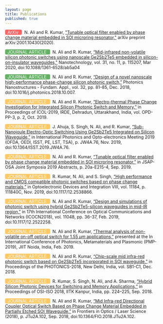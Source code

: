 ```yaml
---
layout: page
title: Publications
published: true
---
```


<strong style="color: white; background-color:red; border-radius: 4px; font-weight:normal; opacity: 0.60;">&nbsp; ArXiv &nbsp; </strong> &nbsp; N. Ali and R. Kumar, ["Tunable optical filter enabled by phase change material embedded in SOI microring resonator,"](https://arxiv.org/abs/2001.10430) arXiv preprint arXiv:2001.10430(2020).
 
<strong style="color: white; background-color:green; border-radius: 4px; font-weight:normal; opacity: 0.60;">&nbsp; JOURNAL ARTICLE &nbsp; </strong> &nbsp; N. Ali and R. Kumar, [“Mid-infrared non-volatile silicon photonic switches using nanoscale Ge2Sb2Te5 embedded in silicon-on-insulator waveguides,"](https://iopscience.iop.org/article/10.1088/1361-6528/ab5a04) Nanotechnology, vol. 31, no. 11, p. 115207, Mar 2020, doi:10.1088/1361-6528/ab5a04
 

<strong style="color: white; background-color:green; border-radius: 4px; font-weight:normal; opacity: 0.60;">&nbsp; JOURNAL ARTICLE &nbsp; </strong> &nbsp; N. Ali and R. Kumar, [“Design of a novel nanoscale high-performance phase-change silicon photonic switch,”](https://www.sciencedirect.com/science/article/pii/S1569441018301548) Photonics Nanostructures - Fundam. Appl., vol. 32, pp. 81–85, Dec. 2018, doi:10.1016/j.photonics.2018.10.007.
 
<strong style="color: white; background-color:orange; border-radius: 4px; font-weight:normal; opacity: 0.60;">&nbsp; JOURNAL ARTICLE &nbsp; </strong> &nbsp; N. Ali and R. Kumar, [“Electro-thermal Phase Change Investigation for Integrated Silicon Photonic Switch and Memory,”](https://www.springer.com/gp/book/9789811592584#aboutAuthors) in Proceedings of ICOL-2019, IRDE, Dehradun, Uttarakhand, India, vol. OPD-PP-3, p. 2, Oct. 2019.
 
<strong style="color: white; background-color:orange; border-radius: 4px; font-weight:normal; opacity: 0.60;">&nbsp; JOURNAL ARTICLE &nbsp; </strong> &nbsp; J. Ahuja, S. Singh, N. Ali, and R. Kumar, [“Sub-Nanojoule Electro-Optic Switching Using Ge2Sb2Te5  Integrated on Silicon Waveguide,”](https://www.osapublishing.org/abstract.cfm?uri=ISST-2019-JW4A.76) in International Photonics and Opto-electronics Meeting 2019 (OFDA, OEDI, ISST, PE, LST, TSA), p. JW4A.76, Nov. 2019, doi:10.1364/ISST.2019.JW4A.76.
 
<strong style="color: white; background-color:orange; border-radius: 4px; font-weight:normal; opacity: 0.60;">&nbsp; JOURNAL ARTICLE &nbsp; </strong> &nbsp; N. Ali and R. Kumar, [“Tunable optical filter enabled by phase change material embedded in SOI microring resonator,”](https://www.osapublishing.org/abstract.cfm?uri=JSAP-2019-20a_E215_4) in JSAP-OSA Joint Symposia 2019 Abstracts, p. 20a-E215-4, Sep. 2019. 
 
<strong style="color: white; background-color:orange; border-radius: 4px; font-weight:normal; opacity: 0.60;">&nbsp; JOURNAL ARTICLE &nbsp; </strong> &nbsp; R. Kumar, N. Ali, and S. Singh, [“High performance and CMOS compatible photonic switches based on phase change materials,”](https://www.spiedigitallibrary.org/conference-proceedings-of-spie/11184/111840C/High-performance-and-CMOS-compatible-photonic-switches-based-on-phase/10.1117/12.2538866.full?SSO=1) in Optoelectronic Devices and Integration VIII, vol. 11184, p. 111840C, Nov. 2019, doi:10.1117/12.2538866.
 
<strong style="color: white; background-color:orange; border-radius: 4px; font-weight:normal; opacity: 0.60;">&nbsp; JOURNAL ARTICLE &nbsp; </strong> &nbsp; N. Ali and R. Kumar, [“Design and simulations of photonic switch using hybrid Ge2Sb2Te5-silicon waveguides in mid-IR region,”](https://www.spiedigitallibrary.org/conference-proceedings-of-spie/11048/1104836/Design-and-simulations-of-photonic-switch-using-hybrid-Ge2Sb2Te5-silicon/10.1117/12.2522258.full) in 17th International Conference on Optical Communications and Networks (ICOCN2018), vol. 11048, pp. 36–37, Feb. 2019, doi:10.1117/12.2522258.

<strong style="color: white; background-color:orange; border-radius: 4px; font-weight:normal; opacity: 0.60;">&nbsp; JOURNAL ARTICLE &nbsp; </strong> &nbsp; N. Ali and R. Kumar, [“Thermal analysis of non-volatile on-off optical switch for 1.55 $\mu m$ applications,”](https://printorders.aip.org/proceedings/2136) presented at the In International Conference of Photonics, Metamaterials and Plasmonic (PMP-2019), JIIT Noida, India, Feb. 2019.
 
<strong style="color: white; background-color:orange; border-radius: 4px; font-weight:normal; opacity: 0.60;">&nbsp; JOURNAL ARTICLE &nbsp; </strong> &nbsp; N. Ali and R. Kumar, [“Chip-scale mid infra-red photonic switch based on Ge2Sb2Te5 incorporated in SOI waveguide,”](http://oeoc.iitd.ac.in/jop/index.php/the-international-conference-on-fiber-optics-and-photonics-photonics/) in Proceedings of the PHOTONICS-2018, New Delhi, India, vol. SB1-C1, Dec. 2018.
 
<strong style="color: white; background-color:orange; border-radius: 4px; font-weight:normal; opacity: 0.60;">&nbsp; JOURNAL ARTICLE &nbsp; </strong> &nbsp; R. Kumar, S. Singh, N. Ali, and A. Sharma, [“Hybrid Silicon Photonic Devices for Switching and Memory Applications,”](https://www.iitk.ac.in/osi-iso2018/) in Proceedings of OSI-ISO 2018, IITK Kanpur, India, pp. 224–225, Sep. 2018.
 
<strong style="color: white; background-color:orange; border-radius: 4px; font-weight:normal; opacity: 0.60;">&nbsp; JOURNAL ARTICLE &nbsp; </strong> &nbsp; N. Ali and R. Kumar, [“Mid Infra-red Directional Coupler Optical Switch Based on Phase Change Material Embedded in Partially Etched SOI Waveguide,”](https://www.osapublishing.org/abstract.cfm?uri=FiO-2018-JTu2A.102) in Frontiers in Optics / Laser Science (2018), p. JTu2A.102, Sep. 2018, doi:10.1364/FIO.2018.JTu2A.102.
